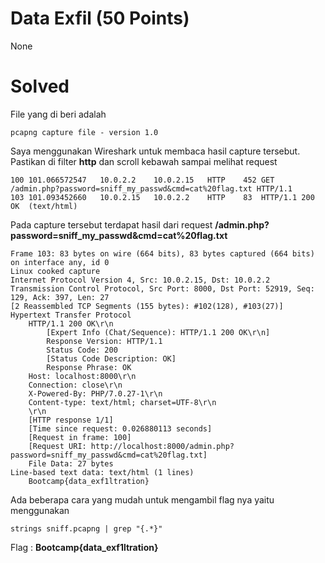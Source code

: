 # Data Exfil (50 Points)
None
# Solved
File yang di beri adalah
```
pcapng capture file - version 1.0
```
Saya menggunakan Wireshark untuk membaca hasil capture tersebut. Pastikan di filter <b>http</b> dan scroll kebawah sampai melihat request
```
100	101.066572547	10.0.2.2	10.0.2.15	HTTP	452	GET /admin.php?password=sniff_my_passwd&cmd=cat%20flag.txt HTTP/1.1
103	101.093452660	10.0.2.15	10.0.2.2	HTTP	83	HTTP/1.1 200 OK  (text/html)
```
Pada capture tersebut terdapat hasil dari request <b>/admin.php?password=sniff_my_passwd&cmd=cat%20flag.txt</b>
```
Frame 103: 83 bytes on wire (664 bits), 83 bytes captured (664 bits) on interface any, id 0
Linux cooked capture
Internet Protocol Version 4, Src: 10.0.2.15, Dst: 10.0.2.2
Transmission Control Protocol, Src Port: 8000, Dst Port: 52919, Seq: 129, Ack: 397, Len: 27
[2 Reassembled TCP Segments (155 bytes): #102(128), #103(27)]
Hypertext Transfer Protocol
    HTTP/1.1 200 OK\r\n
        [Expert Info (Chat/Sequence): HTTP/1.1 200 OK\r\n]
        Response Version: HTTP/1.1
        Status Code: 200
        [Status Code Description: OK]
        Response Phrase: OK
    Host: localhost:8000\r\n
    Connection: close\r\n
    X-Powered-By: PHP/7.0.27-1\r\n
    Content-type: text/html; charset=UTF-8\r\n
    \r\n
    [HTTP response 1/1]
    [Time since request: 0.026880113 seconds]
    [Request in frame: 100]
    [Request URI: http://localhost:8000/admin.php?password=sniff_my_passwd&cmd=cat%20flag.txt]
    File Data: 27 bytes
Line-based text data: text/html (1 lines)
    Bootcamp{data_exf1ltration}
```
Ada beberapa cara yang mudah untuk mengambil flag nya yaitu menggunakan
```
strings sniff.pcapng | grep "{.*}"
```
Flag : <b>Bootcamp{data_exf1ltration}</b>
